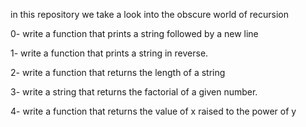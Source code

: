 in this repository we take a look into the obscure world of recursion

0- write a function that prints a string followed by a new line

1- write a function that prints a string in reverse.

2- write a function that returns the length  of a string

3- write a string that returns the factorial of a given number.

4- write a function that returns the value of x raised to the power of y

